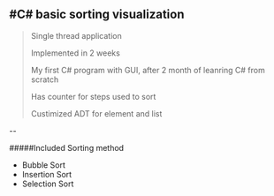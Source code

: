 #C# basic sorting visualization
--
>Single thread application
>
>Implemented in 2 weeks
>
>My first C# program with GUI, after 2 month of leanring C# from scratch
>
>Has counter for steps used to sort
>
>Custimized ADT for element and list

--

#####Included Sorting method
- Bubble Sort
- Insertion Sort
- Selection Sort